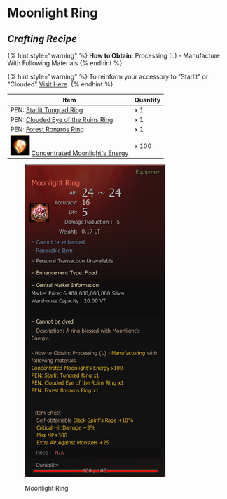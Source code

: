 # Moonlight Ring

## _Crafting Recipe_

{% hint style="warning" %}
**How to Obtain**: Processing (L) - Manufacture With Following Materials
{% endhint %}

{% hint style="warning" %}
To reinform your accessory to "Starlit" or "Clouded" [Visit Here](../../custom-items-recipes/accessory-change-item.md).
{% endhint %}

| Item                                                                                                                                                 | Quantity |
| ---------------------------------------------------------------------------------------------------------------------------------------------------- | -------- |
| PEN: [Starlit Tungrad Ring](https://bdocodex.com/us/item/12085/#5)                                                                                   | x 1      |
| PEN: [Clouded Eye of the Ruins Ring](https://bdocodex.com/us/item/12077/#5)                                                                          | x 1      |
| PEN: [Forest Ronaros Ring](https://bdocodex.com/us/item/12042/#5)                                                                                    | x 1      |
| ![](../../../.gitbook/assets/QQ截图20221102192008.png) [Concentrated Moonlight's Energy](../../custom-items-recipes/concentrated-moonlights-energy.md) | x 100    |

<figure><img src="../../../.gitbook/assets/QQ图片20221102003639.png" alt=""><figcaption><p>Moonlight Ring</p></figcaption></figure>

